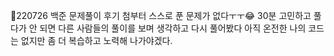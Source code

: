 📝220726 백준 문제풀이 후기
첨부터 스스로 푼 문제가 없다ㅜㅜ😂 30분 고민하고 풀다가 안 되면 다른 사람들의 풀이를 보며 생각하고 다시 풀어봤다 아직 온전한 나의 코드는 없지만 좀 더 복습하고 노력해 나가야겠다.